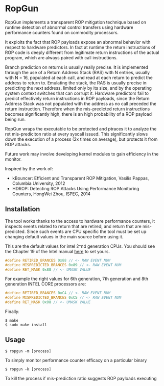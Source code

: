 # RopGun

RopGun implements a transparent ROP mitigation technique based on runtime detection of abnormal control transfers using hardware performance counters found on commodity processors.

It exploits the fact that ROP payloads expose an abnormal behavior with respect to hardware predictors. In fact at runtime the return instructions of ROP code is deeply different from legitimate return instructions of the actual program, which are always paired with call instructions.

Branch prediction on returns is usually really precise. It is implemented through the use of a Return Address Stack (RAS) with N entries, usually with N = 16, populated at each call, and read at each return to predict the address to return to. Emulating the stack, the  RAS is usually precise in predicting the next address, limited only by its size, and by the operating system context switches that can corrupt it. Hardware predictors fail to predict effectively return instructions in ROP payloads, since the Return Address Stack was not populated with the address as no call preceded the return instruction. Therefore when the mis-predicted return instructions becomes significantly high, there is an high probability of a ROP payload being run.

RopGun wraps the executable to be protected and ptraces it to analyze the ret mis-prediciton ratio at every syscall issued. This significantly slows down the execution of a process (2x times on average), but protects it from ROP attacks.

Future work may involve developing kernel modules to gain efficiency in the monitor.

Inspired by the work of:
* kBouncer: Efficient and Transparent ROP Mitigation, Vasilis Pappas, Columbia University, 2012
* HDROP: Detecting ROP Attacks Using Performance Monitoring Counters, HongWei Zhou, ISPEC, 2014

## Installation

The tool works thanks to the access to hardware performance counters, it inspects events related to return that are retired, and return that are mis-predicted. Since such events are CPU specific the tool must be set up changing default values in the main source before using it.

This are the default values for intel 2^nd generation CPUs. You should see the Chapter 19 of the Intel manual [here]( https://software.intel.com/sites/default/files/managed/a4/60/325384-sdm-vol-3abcd.pdf) to set yours.

```c
#define RETIRED_BRANCES 0x88 // <- RAW EVENT NUM
#define MISPREDICTED_BRANCES 0x89 // <- RAW EVENT NUM
#define RET_MASK 0x88 // <- UMASK VALUE
```

For example the right values for 6th generation, 7th generation and 8th generation INTEL CORE processors are:
```c
#define RETIRED_BRANCES 0xC4 // <- RAW EVENT NUM
#define MISPREDICTED_BRANCES 0xC5 // <- RAW EVENT NUM
#define RET_MASK 0x08 // <- UMASK VALUE
```

Finally:
```shell
$ make
$ sudo make install
```

## Usage

```shell
$ ropgun -m [process]
```
To simply monitor performance counter efficacy on a particular binary

```shell
$ ropgun -k [process]
```
To kill the process if mis-prediction ratio suggests ROP payloads executing
